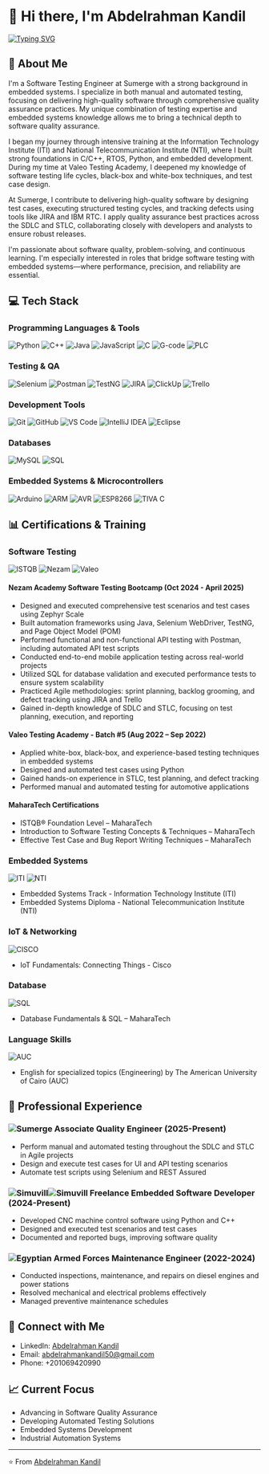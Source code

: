# 👋 Hi there, I'm Abdelrahman Kandil

[![Typing SVG](https://readme-typing-svg.herokuapp.com?font=Fira+Code&pause=1000&color=4B0082&width=435&lines=Software+Testing+Engineer+%40Sumerge;Manual+%26+Automation+Testing;Software+Quality+Assurance;Embedded+Systems+Background)](https://git.io/typing-svg)

## 🚀 About Me
I'm a Software Testing Engineer at Sumerge with a strong background in embedded systems. I specialize in both manual and automated testing, focusing on delivering high-quality software through comprehensive quality assurance practices. My unique combination of testing expertise and embedded systems knowledge allows me to bring a technical depth to software quality assurance.

I began my journey through intensive training at the Information Technology Institute (ITI) and National Telecommunication Institute (NTI), where I built strong foundations in C/C++, RTOS, Python, and embedded development. During my time at Valeo Testing Academy, I deepened my knowledge of software testing life cycles, black-box and white-box techniques, and test case design.

At Sumerge, I contribute to delivering high-quality software by designing test cases, executing structured testing cycles, and tracking defects using tools like JIRA and IBM RTC. I apply quality assurance best practices across the SDLC and STLC, collaborating closely with developers and analysts to ensure robust releases.

I'm passionate about software quality, problem-solving, and continuous learning. I'm especially interested in roles that bridge software testing with embedded systems—where performance, precision, and reliability are essential.

## 💻 Tech Stack

### Programming Languages & Tools
![Python](https://img.shields.io/badge/Python-3776AB?style=for-the-badge&logo=python&logoColor=white)
![C++](https://img.shields.io/badge/C++-00599C?style=for-the-badge&logo=c%2B%2B&logoColor=white)
![Java](https://img.shields.io/badge/Java-ED8B00?style=for-the-badge&logo=openjdk&logoColor=white)
![JavaScript](https://img.shields.io/badge/JavaScript-F7DF1E?style=for-the-badge&logo=javascript&logoColor=black)
![C](https://img.shields.io/badge/C-00599C?style=for-the-badge&logo=c&logoColor=white)
![G-code](https://img.shields.io/badge/G--code-FF4088?style=for-the-badge&logo=code&logoColor=white)
![PLC](https://img.shields.io/badge/PLC-FF0000?style=for-the-badge&logo=plc&logoColor=white)

### Testing & QA
![Selenium](https://img.shields.io/badge/Selenium-43B02A?style=for-the-badge&logo=selenium&logoColor=white)
![Postman](https://img.shields.io/badge/Postman-FF6C37?style=for-the-badge&logo=postman&logoColor=white)
![TestNG](https://img.shields.io/badge/TestNG-007ACC?style=for-the-badge&logo=testing-library&logoColor=white)
![JIRA](https://img.shields.io/badge/Jira-0052CC?style=for-the-badge&logo=jira&logoColor=white)
![ClickUp](https://img.shields.io/badge/ClickUp-7B68EE?style=for-the-badge&logo=clickup&logoColor=white)
![Trello](https://img.shields.io/badge/Trello-0079BF?style=for-the-badge&logo=trello&logoColor=white)

### Development Tools
![Git](https://img.shields.io/badge/Git-F05032?style=for-the-badge&logo=git&logoColor=white)
![GitHub](https://img.shields.io/badge/GitHub-181717?style=for-the-badge&logo=github&logoColor=white)
![VS Code](https://img.shields.io/badge/VS_Code-007ACC?style=for-the-badge&logo=visual-studio-code&logoColor=white)
![IntelliJ IDEA](https://img.shields.io/badge/IntelliJ_IDEA-000000?style=for-the-badge&logo=intellij-idea&logoColor=white)
![Eclipse](https://img.shields.io/badge/Eclipse-2C2255?style=for-the-badge&logo=eclipse&logoColor=white)

### Databases
![MySQL](https://img.shields.io/badge/MySQL-4479A1?style=for-the-badge&logo=mysql&logoColor=white)
![SQL](https://img.shields.io/badge/SQL-4479A1?style=for-the-badge&logo=postgresql&logoColor=white)

### Embedded Systems & Microcontrollers
![Arduino](https://img.shields.io/badge/Arduino-00979D?style=for-the-badge&logo=arduino&logoColor=white)
![ARM](https://img.shields.io/badge/ARM-0091BD?style=for-the-badge&logo=arm&logoColor=white)
![AVR](https://img.shields.io/badge/AVR-00979D?style=for-the-badge&logo=atmel&logoColor=white)
![ESP8266](https://img.shields.io/badge/ESP8266-E7352C?style=for-the-badge&logo=espressif&logoColor=white)
![TIVA C](https://img.shields.io/badge/TIVA_C-FF0000?style=for-the-badge&logo=texas-instruments&logoColor=white)

## 📊 Certifications & Training

### Software Testing
![ISTQB](https://img.shields.io/badge/ISTQB%20Foundation%20Level-MaharaTech-blue?style=for-the-badge)
![Nezam](https://img.shields.io/badge/Software%20Testing%20Bootcamp-Nezam%20Academy-purple?style=for-the-badge)
![Valeo](https://img.shields.io/badge/Testing%20Academy-Valeo-red?style=for-the-badge)

#### Nezam Academy Software Testing Bootcamp (Oct 2024 - April 2025)
- Designed and executed comprehensive test scenarios and test cases using Zephyr Scale
- Built automation frameworks using Java, Selenium WebDriver, TestNG, and Page Object Model (POM)
- Performed functional and non-functional API testing with Postman, including automated API test scripts
- Conducted end-to-end mobile application testing across real-world projects
- Utilized SQL for database validation and executed performance tests to ensure system scalability
- Practiced Agile methodologies: sprint planning, backlog grooming, and defect tracking using JIRA and Trello
- Gained in-depth knowledge of SDLC and STLC, focusing on test planning, execution, and reporting

#### Valeo Testing Academy - Batch #5 (Aug 2022 – Sep 2022)
- Applied white-box, black-box, and experience-based testing techniques in embedded systems
- Designed and automated test cases using Python
- Gained hands-on experience in STLC, test planning, and defect tracking
- Performed manual and automated testing for automotive applications

#### MaharaTech Certifications
- ISTQB® Foundation Level – MaharaTech
- Introduction to Software Testing Concepts & Techniques – MaharaTech
- Effective Test Case and Bug Report Writing Techniques – MaharaTech 

### Embedded Systems
![ITI](https://img.shields.io/badge/Embedded%20Systems%20Track-ITI-orange?style=for-the-badge)
![NTI](https://img.shields.io/badge/Embedded%20Systems%20Diploma-NTI-orange?style=for-the-badge)
- Embedded Systems Track - Information Technology Institute (ITI)
- Embedded Systems Diploma - National Telecommunication Institute (NTI)

### IoT & Networking
![CISCO](https://img.shields.io/badge/Cisco%20IoT%20Fundamentals-Cisco-blue?style=for-the-badge&logo=cisco)
- IoT Fundamentals: Connecting Things - Cisco

### Database
![SQL](https://img.shields.io/badge/Database%20Fundamentals%20&%20SQL-MaharaTech-blue?style=for-the-badge)
- Database Fundamentals & SQL – MaharaTech

### Language Skills
![AUC](https://img.shields.io/badge/Engineering%20English-AUC-red?style=for-the-badge)
- English for specialized topics (Engineering) by The American University of Cairo (AUC)

## 🌟 Professional Experience

### ![Sumerge](https://img.shields.io/badge/Sumerge-4B0082?style=for-the-badge) Associate Quality Engineer (2025-Present)
- Perform manual and automated testing throughout the SDLC and STLC in Agile projects
- Design and execute test cases for UI and API testing scenarios
- Automate test scripts using Selenium and REST Assured

### ![Simuvill](https://img.shields.io/badge/Simu-003B5C?style=for-the-badge)![Simuvill](https://img.shields.io/badge/Vill-00A78E?style=for-the-badge) Freelance Embedded Software Developer (2024-Present)
- Developed CNC machine control software using Python and C++
- Designed and executed test scenarios and test cases
- Documented and reported bugs, improving software quality

### ![Egyptian Armed Forces](https://img.shields.io/badge/Egyptian%20Armed%20Forces-D4AF37?style=for-the-badge) Maintenance Engineer (2022-2024)
- Conducted inspections, maintenance, and repairs on diesel engines and power stations
- Resolved mechanical and electrical problems effectively
- Managed preventive maintenance schedules

## 🔗 Connect with Me
- LinkedIn: [Abdelrahman Kandil](https://linkedin.com/in/abdulrahman-kandil/)
- Email: abdelrahmankandil50@gmail.com
- Phone: +201069420990

## 📈 Current Focus
- Advancing in Software Quality Assurance
- Developing Automated Testing Solutions
- Embedded Systems Development
- Industrial Automation Systems

---
⭐️ From [Abdelrahman Kandil](https://github.com/AbdelrahmanKandil) 
